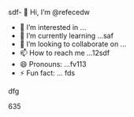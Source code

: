 sdf- 👋 Hi, I’m @refecedw
- 👀 I’m interested in ...
- 🌱 I’m currently learning ...saf
- 💞️ I’m looking to collaborate on ...
- 📫 How to reach me ...12sdf
- 😄 Pronouns: ...fv113
- ⚡ Fun fact: ...
fds
<!---545
refeced/refeced is a ✨ special ✨ repositorasdy because its `README.md` (this file) appears on your GitHub profile.123545
You can click the Preview link to take a look at your chsdfanges.
--->dfg
635
